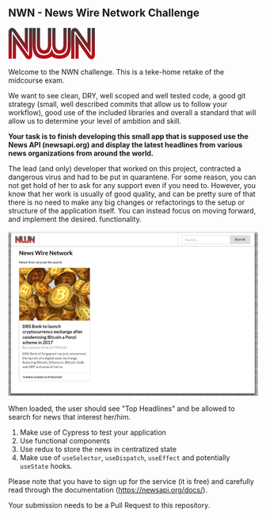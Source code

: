 ## NWN - News Wire Network Challenge

![](./src/nwn.png)

Welcome to the NWN challenge. This is a teke-home retake of the midcourse exam.

We want to see clean, DRY, well scoped and well tested code, a good git strategy (small, well described commits that allow us to follow your workflow), good use of the included libraries and overall a standard that will allow us to determine your level of ambition and skill.

**Your task is to finish developing this small app that is supposed use the News API (newsapi.org) and display the latest headlines from various news organizations from around the world.**

The lead (and only) developer that worked on this project, contracted a dangerous virus and had to be put in quarantene. For some reason, you can not get hold of her to ask for any support even if you need to. However, you know that her work is usually of good quality, and can be pretty sure of that there is no need to make any big changes or refactorings to the setup or structure of the application itself. You can instead focus on moving forward, and implement the desired.  functionality.

![](./nwn_challenge.png)

When loaded, the user should see "Top Headlines" and be allowed to search for news that interest her/him.

1. Make use of Cypress to test your application
2. Use functional components
3. Use redux to store the news in centratized state
4. Make use of `useSelector`, `useDispatch`, `useEffect` and potentially `useState` hooks.



Please note that you have to sign up for the service (it is free) and carefully read through the documentation (https://newsapi.org/docs/).

Your submission needs to be a Pull Request to this repository.

